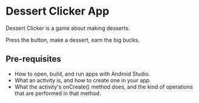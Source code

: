 # Dessert Clicker App

Dessert Clicker is a game about making desserts.

Press the button, make a dessert, earn the big bucks.

## Pre-requisites

- How to open, build, and run apps with Android Studio.
- What an activity is, and how to create one in your app.
- What the activity's onCreate() method does, and the kind of operations
  that are performed in that method.